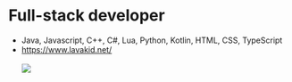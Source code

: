 # Full-stack developer
- Java, Javascript, C++, C#, Lua, Python, Kotlin, HTML, CSS, TypeScript
- https://www.lavakid.net/
<br><br><img src="https://github-readme-stats.vercel.app/api?username=RealLava&show_icons=true&theme=dark&hide_border=true&bg_color=1f1f1f">
